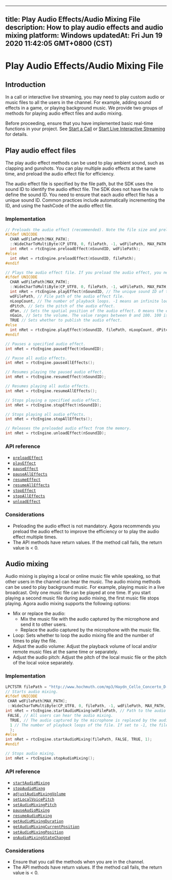 
---
title: Play Audio Effects/Audio Mixing File
description: How to play audio effects and audio mixing
platform: Windows
updatedAt: Fri Jun 19 2020 11:42:05 GMT+0800 (CST)
---
# Play Audio Effects/Audio Mixing File
## Introduction
In a call or interactive live streaming, you may need to play custom audio or music files to all the users in the channel. For example, adding sound effects in a game, or playing background music. We provide two groups of methods for playing audio effect files and audio mixing.

Before proceeding, ensure that you have implemented basic real-time functions in your project. See [Start a  Call](../../en/Voice/start_call_windows.md) or [Start Live Interactive Streaming](../../en/Voice/start_live_windows.md) for details.
## Play audio effect files

The play audio effect methods can be used to play ambient sound, such as clapping and gunshots. You can play multiple audio effects at the same time, and preload the audio effect file for efficiency.

The audio effect file is specified by the file path, but the SDK uses the sound ID to identify the audio effect file. The SDK does not have the rule to define the sound ID. You need to ensure that each audio effect file has a unique sound ID. Common practices include automatically incrementing the ID, and using the hashCode of the audio effect file.

### Implementation

```c++
// Preloads the audio effect (recommended). Note the file size and preload the file before joining the channel.
#ifdef UNICODE
  CHAR wdFilePath[MAX_PATH];
  ::WideCharToMultiByte(CP_UTF8, 0, filePath, -1, wdFilePath, MAX_PATH, NULL, NULL);
  int nRet = rtcEngine.preloadEffect(nSoundID, wdFilePath);
#else
  int nRet = rtcEngine.preloadEffect(nSoundID, filePath);
#endif

// Plays the audio effect file. If you preload the audio effect, you need to specify nSoundID.
#ifdef UNICODE
  CHAR wdFilePath[MAX_PATH];
  ::WideCharToMultiByte(CP_UTF8, 0, filePath, -1, wdFilePath, MAX_PATH, NULL, NULL);
  int nRet = rtcEngine.playEffect(nSoundID, // The unique sound ID of the audio effect.
  wdFilePath, // File path of the audio effect file.
  nLoopCount, // The number of playback loops. -1 means an infinite loop.
  dPitch, // Sets the pitch of the audio effect.
  dPan, // Sets the spatial position of the audio effect. 0 means the effect shows ahead.
  nGain, // Sets the volume. The value ranges between 0 and 100. 100 is the original volume.
  TRUE // Sets whether to publish the audio effect.
#else
  int nRet = rtcEngine.playEffect(nSoundID, filePath, nLoopCount, dPitch, dPan, nGain, TRUE);
#endif

// Pauses a specified audio effect.
int nRet = rtcEngine.pauseEffect(nSoundID);

// Pause all audio effects.
int nRet = rtcEngine.pauseAllEffects();

// Resumes playing the paused audio effect.
int nRet = rtcEngine.resumeEffect(nSoundID);

// Resumes playing all audio effects.
int nRet = rtcEngine.resumeAllEffects();

// Stops playing a specified audio effect.
int nRet = rtcEngine.stopEffect(nSoundID);

// Stops playing all audio effects.
int nRet = rtcEngine.stopAllEffects();

// Releases the preloaded audio effect from the memory.
int nRet = rtcEngine.unloadEffect(nSoundID);
```

### API reference

- [`preloadEffect`](https://docs.agora.io/en/Voice/API%20Reference/cpp/classagora_1_1rtc_1_1_i_rtc_engine.html#a02d0b23b0b66e8fb0e898eb2811a8e74)
- [`playEffect`](https://docs.agora.io/en/Voice/API%20Reference/cpp/classagora_1_1rtc_1_1_i_rtc_engine.html#a7f4ddb5170b19a471d8c3c721fa19c8d)
- [`pauseEffect`](https://docs.agora.io/en/Voice/API%20Reference/cpp/classagora_1_1rtc_1_1_i_rtc_engine.html#a3c820db172c7fb43da58d81b7916d174)
- [`pauseAllEffects`](https://docs.agora.io/en/Voice/API%20Reference/cpp/classagora_1_1rtc_1_1_i_rtc_engine.html#ad731a94d9db9e2c3390e1443b379095f)
- [`resumeEffect`](https://docs.agora.io/en/Voice/API%20Reference/cpp/classagora_1_1rtc_1_1_i_rtc_engine.html#a6489955af474172afe4f4b44e4edb38a)
- [`resumeAllEffects`](https://docs.agora.io/en/Voice/API%20Reference/cpp/classagora_1_1rtc_1_1_i_rtc_engine.html#a2fc1b5996df964f8e12ce579e0eb5f98)
- [`stopEffect`](https://docs.agora.io/en/Voice/API%20Reference/cpp/classagora_1_1rtc_1_1_i_rtc_engine.html#ad74eb7c7799b8762bff2b1e7e7bba8b9)
- [`stopAllEffects`](https://docs.agora.io/en/Voice/API%20Reference/cpp/classagora_1_1rtc_1_1_i_rtc_engine.html#a888ecfec4fda81831988898420d60e49)
- [`unloadEffect`](https://docs.agora.io/en/Voice/API%20Reference/cpp/classagora_1_1rtc_1_1_i_rtc_engine.html#aa560240d5994be0c1a7853e96077e5f9)

### Considerations

-  Preloading the audio effect is not mandatory. Agora recommends you preload the audio effect to improve the efficiency or to play the audio effect multiple times.
- The API methods have return values. If the method call fails, the return value is < 0.

## Audio mixing

Audio mixing is playing a local or online music file while speaking, so that other users in the channel can hear the music. The audio mixing methods can be used to play background music. For example, playing music in a live broadcast. Only one music file can be played at one time. If you start playing a second music file during audio mixing, the first music file stops playing.
Agora audio mixing supports the following options:

- Mix or replace the audio: 
	- Mix the music file with the audio captured by the microphone and send it to other users.
	- Replace the audio captured by the microphone with the music file.
- Loop: Sets whether to loop the audio mixing file and the number of times to play the file.
- Adjust the audio volume: Adjust the playback volume of local and/or remote music files at the same time or separately.
- Adjust the audio pitch: Adjust the pitch of the local music file or the pitch of the local voice separately.

### Implementation

```c++
LPCTSTR filePath = "http://www.hochmuth.com/mp3/Haydn_Cello_Concerto_D-1.mp3";
// Starts audio mixing.
#ifdef UNICODE
 CHAR wdFilePath[MAX_PATH];
 ::WideCharToMultiByte(CP_UTF8, 0, filePath, -1, wdFilePath, MAX_PATH, NULL, NULL);
int nRet = rtcEngine.startAudioMixing(wdFilePath, // Path to the audio mixing file.
 FALSE, // All users can hear the audio mixing.
  TRUE, // The audio captured by the microphone is replaced by the audio mixing file.
  1 // The number of playback loops of the file. If set to -1, the file loops infinitely.
  );
#else
int nRet = rtcEngine.startAudioMixing(filePath, FALSE, TRUE, 1);
#endif

// Stops audio mixing.
int nRet = rtcEngine.stopAudioMixing();
```

### API reference

- [`startAudioMixing`](https://docs.agora.io/en/Voice/API%20Reference/cpp/classagora_1_1rtc_1_1_i_rtc_engine.html#a6f573cd61d53147ed6a2b7f033091d86)
- [`stopAudioMixng`](https://docs.agora.io/en/Voice/API%20Reference/cpp/classagora_1_1rtc_1_1_i_rtc_engine.html#a2b90cbf4142c913b3efa795482713b08)
- [`adjustAudioMixingVolume`](https://docs.agora.io/en/Voice/API%20Reference/cpp/classagora_1_1rtc_1_1_i_rtc_engine.html#a544aee96b789ac5a57d26b61b7e1a5fa)
- [`setLocalVoicePitch`](https://docs.agora.io/en/Voice/API%20Reference/cpp/classagora_1_1rtc_1_1_i_rtc_engine.html#a43616f919e0906279dff5648830ce31a)
- [`setAudioMixingPitch`](https://docs.agora.io/en/Voice/API%20Reference/cpp/classagora_1_1rtc_1_1_i_rtc_engine.html#a26b117f7e097801b03522f7da9257425)
- [`pauseAudioMixing`](https://docs.agora.io/en/Voice/API%20Reference/cpp/v3.0.1/classagora_1_1rtc_1_1_i_rtc_engine.html#ab86885c38e7ee7a4b37d5bbacafcaa24)
- [`resumeAudioMixing`](https://docs.agora.io/en/Voice/API%20Reference/cpp/v3.0.1/classagora_1_1rtc_1_1_i_rtc_engine.html#a5a9606ad7ca4995e0d37fcf1642fe401)
- [`getAudioMixingDuration`](https://docs.agora.io/en/Voice/API%20Reference/cpp/v3.0.1/classagora_1_1rtc_1_1_i_rtc_engine.html#a6a87b6b9135a6f45095dcf6aa62295cb)
- [`getAudioMixingCurrentPosition`](https://docs.agora.io/en/Voice/API%20Reference/cpp/v3.0.1/classagora_1_1rtc_1_1_i_rtc_engine.html#aae54b86e9e6a7c0ed955b96f011855cb)
- [`setAudioMixingPosition`](https://docs.agora.io/en/Voice/API%20Reference/cpp/v3.0.1/classagora_1_1rtc_1_1_i_rtc_engine.html#a6c69e2229c438fd587b8f81df34214ad)
- [`onAudioMixingStateChanged`](https://docs.agora.io/en/Voice/API%20Reference/cpp/classagora_1_1rtc_1_1_i_rtc_engine_event_handler.html#a298389513bfaa50af4277fc3296e3f22)

### Considerations

- Ensure that you call the methods when you are in the channel.
- The API methods have return values. If the method call fails, the return value is < 0.

